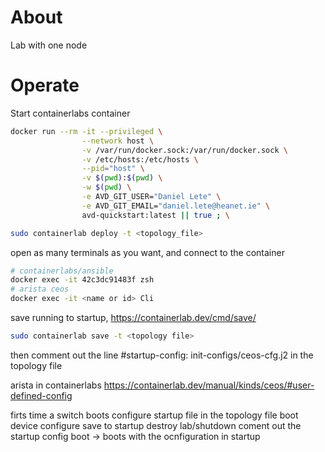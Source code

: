 # About
Lab with one node

# Operate
Start containerlabs container
```bash
docker run --rm -it --privileged \
                --network host \
                -v /var/run/docker.sock:/var/run/docker.sock \
                -v /etc/hosts:/etc/hosts \
                --pid="host" \
                -v $(pwd):$(pwd) \
                -w $(pwd) \
                -e AVD_GIT_USER="Daniel Lete" \
                -e AVD_GIT_EMAIL="daniel.lete@heanet.ie" \
                avd-quickstart:latest || true ; \
```

```bash
sudo containerlab deploy -t <topology_file>
```

open as many terminals as you want, and connect to the container
```bash
# containerlabs/ansible
docker exec -it 42c3dc91483f zsh
# arista ceos
docker exec -it <name or id> Cli
```

save running to startup, https://containerlab.dev/cmd/save/
```bash
sudo containerlab save -t <topology file>
```

then comment out the line 
#startup-config: init-configs/ceos-cfg.j2
in the topology file

arista in containerlabs
https://containerlab.dev/manual/kinds/ceos/#user-defined-config


firts time a switch boots
configure startup file in the topology file
boot device
configure
save to startup
destroy lab/shutdown
coment out the startup config
boot -> boots with the ocnfiguration in startup